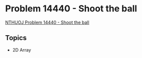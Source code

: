 # Problem 14440 - Shoot the ball
[NTHUOJ Problem 14440 - Shoot the ball](https://acm.cs.nthu.edu.tw/problem/14440/)

## Topics
- 2D Array